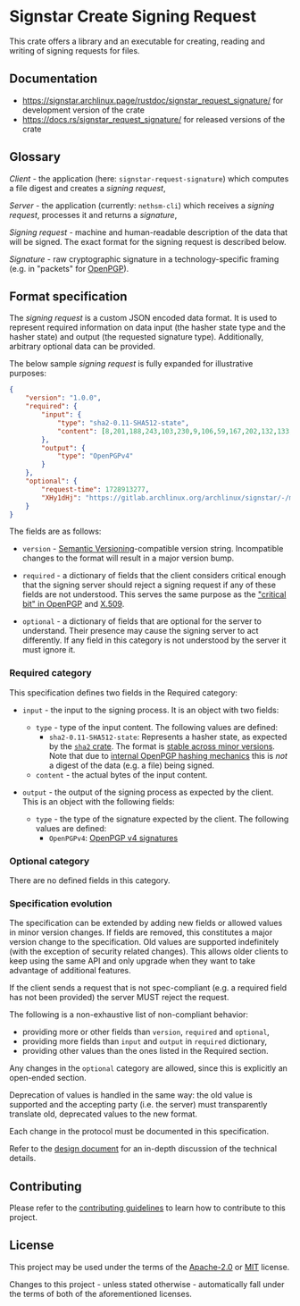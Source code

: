 # Signstar Create Signing Request

This crate offers a library and an executable for creating, reading and writing of signing requests for files.

## Documentation

- <https://signstar.archlinux.page/rustdoc/signstar_request_signature/> for development version of the crate
- <https://docs.rs/signstar_request_signature/> for released versions of the crate

## Glossary

*Client* - the application (here: `signstar-request-signature`) which computes a file digest and creates a *signing request*,

*Server* - the application (currently: `nethsm-cli`) which receives a *signing request*, processes it and returns a *signature*,

*Signing request* - machine and human-readable description of the data that will be signed.
The exact format for the signing request is described below.

*Signature* - raw cryptographic signature in a technology-specific framing (e.g. in "packets" for [OpenPGP][9580]).

## Format specification

The *signing request* is a custom JSON encoded data format.
It is used to represent required information on data input (the hasher state type and the hasher state) and output (the requested signature type).
Additionally, arbitrary optional data can be provided.

The below sample *signing request* is fully expanded for illustrative purposes:

```json
{
    "version": "1.0.0",
    "required": {
        "input": {
            "type": "sha2-0.11-SHA512-state",
            "content": [8,201,188,243,103,230,9,106,59,167,202,132,133,174,103,187,43,248,148,254,114,243,110,60,241,54,29,95,58,245,79,165,209,130,230,173,127,82,14,81,31,108,62,43,140,104,5,155,107,189,65,251,171,217,131,31,121,33,126,19,25,205,224,91,0,0,0,0,0,0,0,0,0,0,0,0,0,0,0,0,64,20,73,32,108,105,107,101,32,115,116,114,97,119,98,101,114,114,105,101,115,10,0,0,0,0,0,0,0,0,0,0,0,0,0,0,0,0,0,0,0,0,0,0,0,0,0,0,0,0,0,0,0,0,0,0,0,0,0,0,0,0,0,0,0,0,0,0,0,0,0,0,0,0,0,0,0,0,0,0,0,0,0,0,0,0,0,0,0,0,0,0,0,0,0,0,0,0,0,0,0,0,0,0,0,0,0,0,0,0,0,0,0,0,0,0,0,0,0,0,0,0,0,0,0,0,0,0,0,0]
        },
        "output": {
            "type": "OpenPGPv4"
        }
    },
    "optional": {
        "request-time": 1728913277,
        "XHy1dHj": "https://gitlab.archlinux.org/archlinux/signstar/-/merge_requests/43"
    }
}
```

The fields are as follows:

- `version` - [Semantic Versioning][SV]-compatible version string. Incompatible changes to the format will result in a major version bump.

- `required` - a dictionary of fields that the client considers critical enough that the signing server should reject a signing request if any of these fields are not understood.
  This serves the same purpose as the ["critical bit" in OpenPGP][CB] and [X.509][X509].

[SV]: https://semver.org/
[9580]: https://www.rfc-editor.org/rfc/rfc9580
[CB]: https://www.rfc-editor.org/rfc/rfc9580#name-packet-criticality
[X509]: https://www.rfc-editor.org/rfc/rfc5280#section-4.2

- `optional` - a dictionary of fields that are optional for the server to understand.
  Their presence may cause the signing server to act differently.
  If any field in this category is not understood by the server it must ignore it.

### Required category

This specification defines two fields in the Required category:

- `input` - the input to the signing process. It is an object with two fields:
  - `type` - type of the input content. The following values are defined:
    - `sha2-0.11-SHA512-state`: Represents a hasher state, as expected by the [`sha2` crate][SHA2]. The format is [stable across minor versions][SHAST]. Note that due to [internal OpenPGP hashing mechanics][OM] this is *not* a digest of the data (e.g. a file) being signed.
  - `content` - the actual bytes of the input content.

- `output` - the output of the signing process as expected by the client. This is an object with the following fields:
  - `type` - the type of the signature expected by the client. The following values are defined:
    - `OpenPGPv4`: [OpenPGP v4 signatures][SD]

[SHA2]: https://crates.io/crates/sha2
[SHAST]: https://github.com/RustCrypto/traits/pull/1694/files
[OM]: https://mailarchive.ietf.org/arch/msg/openpgp/E5sRkcH0rg6NECNasz7gr18uyI4/
[SD]: https://openpgp.dev/book/signing_data.html

### Optional category

There are no defined fields in this category.

### Specification evolution

The specification can be extended by adding new fields or allowed values in minor version changes.
If fields are removed, this constitutes a major version change to the specification.
Old values are supported indefinitely (with the exception of security related changes).
This allows older clients to keep using the same API and only upgrade when they want to take advantage of additional features.

If the client sends a request that is not spec-compliant (e.g. a required field has not been provided) the server MUST reject the request.

The following is a non-exhaustive list of non-compliant behavior:

- providing more or other fields than `version`, `required` and `optional`,
- providing more fields than `input` and `output` in `required` dictionary,
- providing other values than the ones listed in the Required section.

Any changes in the `optional` category are allowed, since this is explicitly an open-ended section.

Deprecation of values is handled in the same way: the old value is supported and the accepting party (i.e. the server) must transparently translate old, deprecated values to the new format.

Each change in the protocol must be documented in this specification.

Refer to the [design document] for an in-depth discussion of the technical details.

## Contributing

Please refer to the [contributing guidelines] to learn how to contribute to this project.

## License

This project may be used under the terms of the [Apache-2.0] or [MIT] license.

Changes to this project - unless stated otherwise - automatically fall under the terms of both of the aforementioned licenses.

[Apache-2.0]: https://www.apache.org/licenses/LICENSE-2.0
[MIT]: https://opensource.org/licenses/MIT
[contributing guidelines]: ../CONTRIBUTING.md
[design document]: ./resources/docs/design.md
